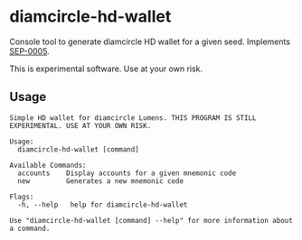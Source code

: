 # diamcircle-hd-wallet

Console tool to generate diamcircle HD wallet for a given seed. Implements [SEP-0005](https://github.com/diamcircle/diamcircle-protocol/blob/master/ecosystem/sep-0005.md).

This is experimental software. Use at your own risk.

## Usage

```
Simple HD wallet for diamcircle Lumens. THIS PROGRAM IS STILL EXPERIMENTAL. USE AT YOUR OWN RISK.

Usage:
  diamcircle-hd-wallet [command]

Available Commands:
  accounts    Display accounts for a given mnemonic code
  new         Generates a new mnemonic code

Flags:
  -h, --help   help for diamcircle-hd-wallet

Use "diamcircle-hd-wallet [command] --help" for more information about a command.
```
